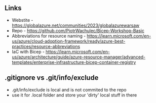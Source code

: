 ﻿## Links
- Webstite - https://globalazure.net/communities/2023/globalazurewarsaw
- Repo - https://github.com/PiotrWachulec/Bicep-Workshop-Basic
- Abbreviations for resource naming - https://learn.microsoft.com/en-us/azure/cloud-adoption-framework/ready/azure-best-practices/resource-abbreviations
- IaC with Bicep - https://learn.microsoft.com/en-us/azure/architecture/guide/azure-resource-manager/advanced-templates/enterprise-infrastructure-bicep-container-registry

## .gitignore vs .git/info/exclude
- .git/info/exclude is local and is not commited to the repo
- use it for .local folder and store your 'dirty' local stuff in there